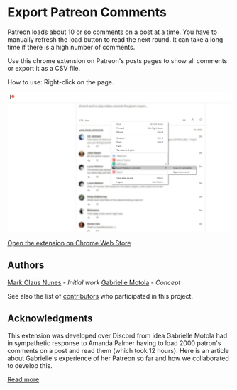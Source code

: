 # Export Patreon Comments


Patreon loads about 10 or so comments on a post at a time. You have to manually refresh the load button to read the next round. It can take a long time if there is a high number of comments. 

Use this chrome extension on Patreon's posts pages to show all comments or export it as a CSV file.

How to use: Right-click on the page.

![Cover](https://github.com/markcnunes/export-patreon-comments/blob/master/graphics/printscreen.png)

[Open the extension on Chrome Web Store](https://chrome.google.com/webstore/detail/export-patreon-comments/cbpcohjaihendbaaegnfobblodjodecg)

## Authors

[Mark Claus Nunes](https://github.com/markcnunes) - *Initial work* 
[Gabrielle Motola](www.gabriellemotola.com) - *Concept* 

See also the list of [contributors](https://github.com/markcnunes/export-patreon-comments/graphs/contributors) who participated in this project.

## Acknowledgments

This extension was developed over Discord from idea Gabrielle Motola had in sympathetic response to Amanda Palmer having to load 2000 patron's comments on a post and read them (which took 12 hours). Here is an article about Gabrielle's experience of her Patreon so far and how we collaborated to develop this.

[Read more](https://medium.com/@gmotophotos/patreon-so-far-d1435e7a5c55)
